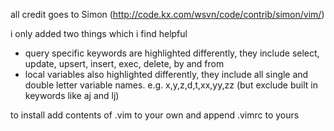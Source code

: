 all credit goes to Simon (http://code.kx.com/wsvn/code/contrib/simon/vim/)

i only added two things which i find helpful

- query specific keywords are highlighted differently, they include select, update, upsert, insert, exec, delete, by and from
- local variables also highlighted differently, they include all single and double letter variable names. e.g. x,y,z,d,t,xx,yy,zz (but exclude built in keywords like aj and lj)

to install add contents of .vim to your own and append .vimrc to yours
